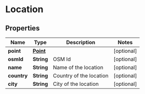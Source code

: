 
# Location

## Properties
Name | Type | Description | Notes
------------ | ------------- | ------------- | -------------
**point** | [**Point**](Point.md) |  |  [optional]
**osmId** | **String** | OSM Id |  [optional]
**name** | **String** | Name of the location |  [optional]
**country** | **String** | Country of the location |  [optional]
**city** | **String** | City of the location |  [optional]



